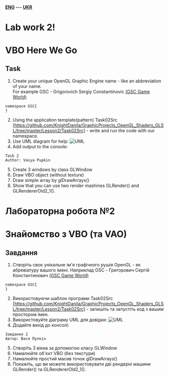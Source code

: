 #### [ENG](#Eng) --- [UKR](#Ukr)
<a name="Eng"></a>

# Lab work 2!

# VBO Here We Go

## Task
1. Create your unique OpenGL Graphic Engine name - like an abbreviation of your name.  
For example GSC - Grigorovich Sergiy Constantinovic [(GSC Game World)](https://en.wikipedia.org/wiki/GSC_Game_World)
```
namespace GSC{
}
```
2. Using the application template(pattern) Task02Src [https://github.com/KnightDanila/GraphicProjects_OpenGL_Shaders_GLSL/tree/master/Lesson2/Task02Src] - write and run the code with our namespace.
3. Use UML diagram for help:
![UML](data/UML_Main1.jpg)
4. Add output to the console:
```
Task 2
Author: Vasya Pupkin
```
5. Create 3 windows by class GLWindow
6. Draw VBO object (without texture)
7. Draw simple array by glDrawArrays()
8. Show that you can use two render mashines GLRender() and GLRendererOld2_1().


<a name="Ukr"></a>



# Лабораторна робота №2

# Знайомство з VBO (та VAO)

## Завдання
1. Створіть своє унікальне ім'я графічного рушія OpenGL - як абревіатуру вашого імені.
Наприклад GSC - Григорович Сергій Константинович [(GSC Game World)](https://en.wikipedia.org/wiki/GSC_Game_World)
```
namespace GSC{
}
```
2. Використовуючи шаблон програми Task02Src [https://github.com/KnightDanila/GraphicProjects_OpenGL_Shaders_GLSL/tree/master/Lesson2/Task02Src] - запишіть та запустіть код з вашим простором імен.
3. Використовуйте діаграму UML для довідки:
![UML](data/UML_Main1.jpg)
4. Додайте вихід до консолі:
```
Завдання 2
Автор: Вася Пупкін
```
5. Створіть 3 вікна за допомогою класу GLWindow
6. Намалюйте об'єкт VBO (без текстури)
7. Намалюйте простий масив точок glDrawArrays()
8. Покажіть, що ви можете використовувати дві рендерні машини GLRender() та GLRendererOld2_1().
